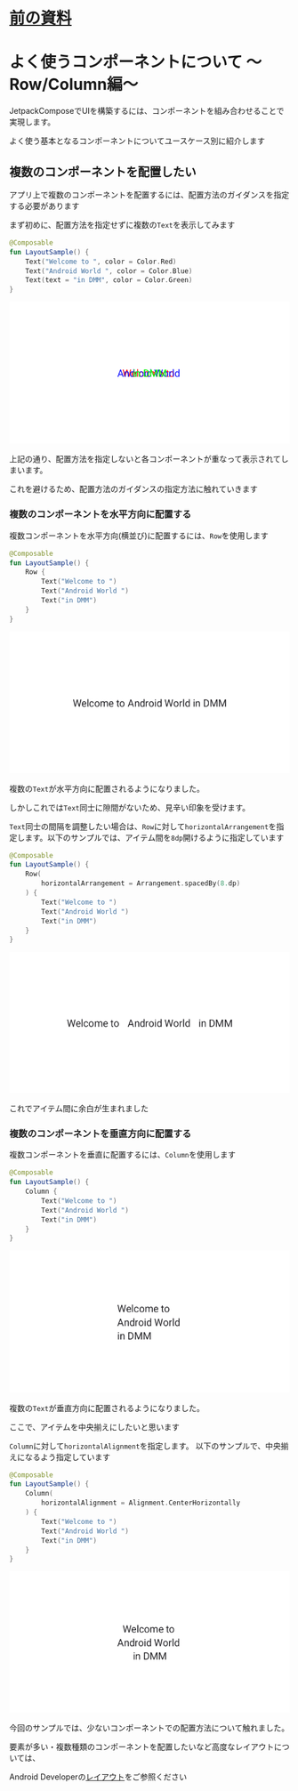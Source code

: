 # [前の資料](./05-よく使うComponentについて%20〜Image〜.md)
# よく使うコンポーネントについて 〜Row/Column編〜

JetpackComposeでUIを構築するには、コンポーネントを組み合わせることで実現します。

よく使う基本となるコンポーネントについてユースケース別に紹介します

## 複数のコンポーネントを配置したい
アプリ上で複数のコンポーネントを配置するには、配置方法のガイダンスを指定する必要があります

まず初めに、配置方法を指定せずに複数の`Text`を表示してみます

```kotlin
@Composable
fun LayoutSample() {
    Text("Welcome to ", color = Color.Red)
    Text("Android World ", color = Color.Blue)
    Text(text = "in DMM", color = Color.Green)
}
```
<img src="../image/component_sample/layout_sample.png">

上記の通り、配置方法を指定しないと各コンポーネントが重なって表示されてしまいます。

これを避けるため、配置方法のガイダンスの指定方法に触れていきます

### 複数のコンポーネントを水平方向に配置する
複数コンポーネントを水平方向(横並び)に配置するには、`Row`を使用します

```kotlin
@Composable
fun LayoutSample() {
    Row {
        Text("Welcome to ")
        Text("Android World ")
        Text("in DMM")
    }
}
```
<img src="../image/component_sample/layout_sample_row.png">

複数の`Text`が水平方向に配置されるようになりました。

しかしこれでは`Text`同士に隙間がないため、見辛い印象を受けます。

`Text`同士の間隔を調整したい場合は、`Row`に対して`horizontalArrangement`を指定します。以下のサンプルでは、アイテム間を`8dp`開けるように指定しています

```kotlin
@Composable
fun LayoutSample() {
    Row(
        horizontalArrangement = Arrangement.spacedBy(8.dp)
    ) {
        Text("Welcome to ")
        Text("Android World ")
        Text("in DMM")
    }
}
```
<img src="../image/component_sample/layout_sample_row_space.png">

これでアイテム間に余白が生まれました

### 複数のコンポーネントを垂直方向に配置する
複数コンポーネントを垂直に配置するには、`Column`を使用します

```kotlin
@Composable
fun LayoutSample() {
    Column {
        Text("Welcome to ")
        Text("Android World ")
        Text("in DMM")
    }
}
```
<img src="../image/component_sample/layout_sample_column.png">

複数の`Text`が垂直方向に配置されるようになりました。

ここで、アイテムを中央揃えにしたいと思います

`Column`に対して`horizontalAlignment`を指定します。
以下のサンプルで、中央揃えになるよう指定しています

```kotlin
@Composable
fun LayoutSample() {
    Column(
        horizontalAlignment = Alignment.CenterHorizontally
    ) {
        Text("Welcome to ")
        Text("Android World ")
        Text("in DMM")
    }
}
```

<img src="../image/component_sample/layout_sample_column_center.png">


今回のサンプルでは、少ないコンポーネントでの配置方法について触れました。


要素が多い・複数種類のコンポーネントを配置したいなど高度なレイアウトについては、

Android Developerの[レイアウト](https://developer.android.com/jetpack/compose/layouts/basics?hl=ja)をご参照ください
